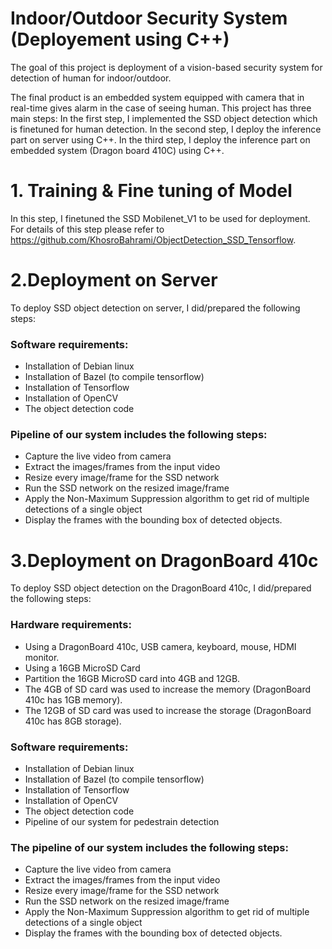 # Indoor/Outdoor Security System (Deployement using C++)

The goal of this project is deployment of a vision-based security system for detection of human for indoor/outdoor.

The final product is an embedded system equipped with camera that in real-time gives alarm in the case of seeing human. 
This project has three main steps: 
In the first step, I implemented the SSD object detection which is finetuned for human detection. 
In the second step, I deploy the inference part on server using C++.
In the third step, I deploy the inference part on embedded system (Dragon board 410C) using C++.


# 1. Training & Fine tuning of Model 
In this step, I finetuned the SSD Mobilenet_V1 to be used for deployment. 
For details of this step please refer to https://github.com/KhosroBahrami/ObjectDetection_SSD_Tensorflow.




# 2.Deployment on Server
To deploy SSD object detection on server, I did/prepared the following steps:

### Software requirements:
- Installation of Debian linux
- Installation of Bazel (to compile tensorflow)
- Installation of Tensorflow
- Installation of OpenCV
- The object detection code

### Pipeline of our system includes the following steps:

- Capture the live video from camera
- Extract the images/frames from the input video
- Resize every image/frame for the SSD network
- Run the SSD network on the resized image/frame
- Apply the Non-Maximum Suppression algorithm to get rid of multiple detections of a single object
- Display the frames with the bounding box of detected objects.




# 3.Deployment on DragonBoard 410c
To deploy SSD object detection on the DragonBoard 410c, I did/prepared the following steps:

### Hardware requirements:
- Using a DragonBoard 410c, USB camera, keyboard, mouse, HDMI monitor.
- Using a 16GB MicroSD Card
- Partition the 16GB MicroSD card into 4GB and 12GB.
- The 4GB of SD card was used to increase the memory (DragonBoard 410c has 1GB memory).
- The 12GB of SD card was used to increase the storage (DragonBoard 410c has 8GB storage).

### Software requirements:
- Installation of Debian linux
- Installation of Bazel (to compile tensorflow)
- Installation of Tensorflow
- Installation of OpenCV
- The object detection code
- Pipeline of our system for pedestrain detection

### The pipeline of our system includes the following steps:

- Capture the live video from camera
- Extract the images/frames from the input video
- Resize every image/frame for the SSD network
- Run the SSD network on the resized image/frame
- Apply the Non-Maximum Suppression algorithm to get rid of multiple detections of a single object
- Display the frames with the bounding box of detected objects.

